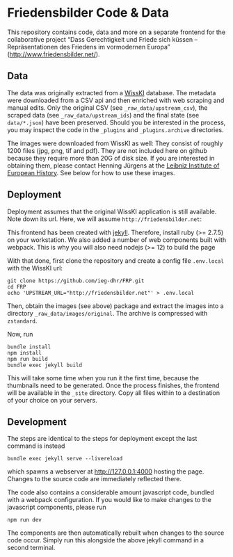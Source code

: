 # Friedensbilder Code & Data

This repository contains code, data and more on a separate frontend for the
collaborative project “Dass Gerechtigkeit und Friede sich küssen –
Repräsentationen des Friedens im vormodernen Europa”
(http://www.friedensbilder.net/).


## Data

The data was originally extracted from a [WissKI](https://wiss-ki.eu/) database.
The metadata were downloaded from a CSV api and then enriched with web scraping
and manual edits. Only the original CSV (see `_raw_data/upstream_csv`), the
scraped data (see `_raw_data/upstream_ids`) and the final state (see
`data/*.json`) have been preserved. Should you be interested in the process,
you may inspect the code in the `_plugins` and `_plugins.archive` directories.

The images were downloaded from WissKI as well: They consist of roughly 1200
files (jpg, png, tif and pdf). They are not included here on github because they
require more than 20G of disk size. If you are interested in obtaining them,
please contact Henning Jürgens at the
[Leibniz Institute of European History](https://www.ieg-mainz.de). See below
for how to use these images.


## Deployment

Deployment assumes that the original WissKI application is still available. Note
down its url. Here, we will assume `http://friedensbilder.net`:

This frontend has been created with [jekyll](https://jekyllrb.com/). Therefore,
install ruby (>= 2.7.5) on your workstation. We also added a number of web
components built with webpack. This is why you will also need nodejs (>= 12) to
build the page

With that done, first clone the repository and create a config
file `.env.local` with the WissKI url:

```bass
git clone https://github.com/ieg-dhr/FRP.git
cd FRP
echo 'UPSTREAM_URL="http://friedensbilder.net"' > .env.local
```

Then, obtain the images (see above) package and extract the images into a
directory `_raw_data/images/original`. The archive is compressed with
`zstandard`.

Now, run

```bass
bundle install
npm install
npm run build
bundle exec jekyll build
```

This will take some time when you run it the first time, because the thumbnails
need to be generated. Once the process finishes, the frontend will be available
in the `_site` directory. Copy all files within to a destination of your choice
on your servers.


## Development

The steps are identical to the steps for deployment except the last command is
instead

    bundle exec jekyll serve --livereload

which spawns a webserver at http://127.0.0.1:4000 hosting the page. Changes to
the source code are immediately reflected there.

The code also contains a considerable amount javascript code, bundled with a
webpack configuration. If you would like to make changes to the javascript
components, please run

    npm run dev

The components are then automatically rebuilt when changes to the source code
occur. Simply run this alongside the above jekyll command in a second terminal.
